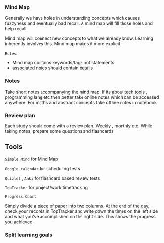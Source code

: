 ### Mind Map
Generally we have holes in understanding concepts which causes fuzzyness and eventually bad recall. 
A mind map will fill those holes and help recall.

Mind map will connect new concepts to what we already know. Learning inherently involves this. Mind map makes it more explicit. 

`Rules`:

- Mind map contains keywords/tags not statements
- associated notes should contain details

### Notes
Take short notes accompanying the mind map. If its about tech tools , programming lang etc then better take online notes which can be accessed anywhere. For maths and abstract concepts take offline notes in notebook

### Review plan
Each study should come with a review plan. Weekly , monthly etc. While taking notes, prepare some questions and flashcards

## Tools

`Simple Mind` for Mind Map

`Google calendar` for scheduling tests

`Quizlet` , `Anki` for flashcard based review tests

`TopTracker` for project/work timetracking

`Progress Chart`

Simply divide a piece of paper into two columns. At the end of the day, check your records in TopTracker and write down the times on the left side and what you’ve accomplished on the right side. This shows the progress you achieved

### Split learning goals



